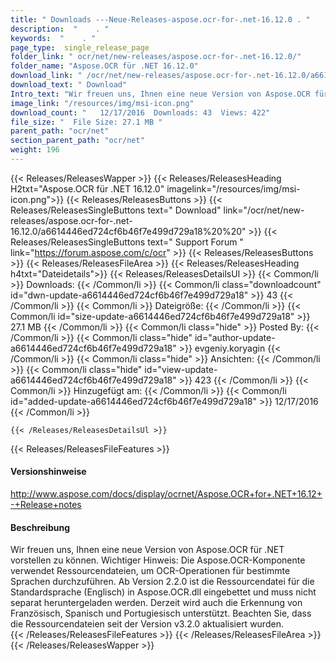 ```yaml
---
title: " Downloads ---Neue-Releases-aspose.ocr-for-.net-16.12.0 . "
description:  "    . " 
keywords:  "    . " 
page_type:  single_release_page
folder_link: " ocr/net/new-releases/aspose.ocr-for-.net-16.12.0/"
folder_name: "Aspose.OCR für .NET 16.12.0"
download_link: " /ocr/net/new-releases/aspose.ocr-for-.net-16.12.0/a6614446ed724cf6b46f7e499d729a18"
download_text: " Download"
Intro_text: "Wir freuen uns, Ihnen eine neue Version von Aspose.OCR für .NET vorstellen zu können. Wichtiger Hinweis: Als..."
image_link: "/resources/img/msi-icon.png"
download_count: "   12/17/2016  Downloads: 43  Views: 422"
file_size: "  File Size: 27.1 MB "
parent_path: "ocr/net"
section_parent_path: "ocr/net"
weight: 196
---
```


{{< Releases/ReleasesWapper >}}
  {{< Releases/ReleasesHeading H2txt="Aspose.OCR für .NET 16.12.0" imagelink="/resources/img/msi-icon.png">}}
  {{< Releases/ReleasesButtons >}}
    {{< Releases/ReleasesSingleButtons text=" Download" link="/ocr/net/new-releases/aspose.ocr-for-.net-16.12.0/a6614446ed724cf6b46f7e499d729a18%20%20" >}}
    {{< Releases/ReleasesSingleButtons text=" Support Forum " link="https://forum.aspose.com/c/ocr" >}}
  {{< Releases/ReleasesButtons >}}
  {{< Releases/ReleasesFileArea >}}
    {{< Releases/ReleasesHeading h4txt="Dateidetails">}}
    {{< Releases/ReleasesDetailsUl >}}
            {{< Common/li >}} Downloads: {{< /Common/li >}}
      {{< Common/li class="downloadcount" id="dwn-update-a6614446ed724cf6b46f7e499d729a18" >}} 43 {{< /Common/li >}}
      {{< Common/li >}} Dateigröße: {{< /Common/li >}}
      {{< Common/li id="size-update-a6614446ed724cf6b46f7e499d729a18" >}} 27.1 MB {{< /Common/li >}} 
      {{< Common/li  class="hide" >}} Posted By: {{< /Common/li >}} 
      {{< Common/li class="hide" id="author-update-a6614446ed724cf6b46f7e499d729a18" >}} evgeniy.koryagin {{< /Common/li >}}
      {{< Common/li class="hide" >}} Ansichten: {{< /Common/li >}}
      {{< Common/li class="hide" id="view-update-a6614446ed724cf6b46f7e499d729a18" >}} 423 {{< /Common/li >}}
      {{< Common/li >}} Hinzugefügt am: {{< /Common/li >}}
      {{< Common/li id="added-update-a6614446ed724cf6b46f7e499d729a18" >}} 12/17/2016 {{< /Common/li >}} 

    {{< /Releases/ReleasesDetailsUl >}}

  {{< Releases/ReleasesFileFeatures >}}
      <h4>Versionshinweise</h4><div> <a href="http://www.aspose.com/docs/display/ocrnet/Aspose.OCR+for+.NET+16.12+-+Release+notes">http://www.aspose.com/docs/display/ocrnet/Aspose.OCR+for+.NET+16.12+-+Release+notes</a></div><h4> Beschreibung</h4><div class="HTMLDescription"> Wir freuen uns, Ihnen eine neue Version von Aspose.OCR für .NET vorstellen zu können. Wichtiger Hinweis: Die Aspose.OCR-Komponente verwendet Ressourcendateien, um OCR-Operationen für bestimmte Sprachen durchzuführen. Ab Version 2.2.0 ist die Ressourcendatei für die Standardsprache (Englisch) in Aspose.OCR.dll eingebettet und muss nicht separat heruntergeladen werden. Derzeit wird auch die Erkennung von Französisch, Spanisch und Portugiesisch unterstützt. Beachten Sie, dass die Ressourcendateien seit der Version v3.2.0 aktualisiert wurden.</div>
  {{< /Releases/ReleasesFileFeatures >}}
 {{< /Releases/ReleasesFileArea >}}
{{< /Releases/ReleasesWapper >}}



